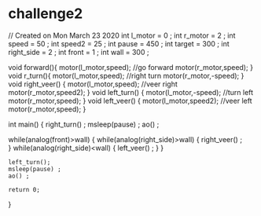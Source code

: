 # challenge2
// Created on Mon March 23 2020
int l_motor = 0 ;
int r_motor = 2 ;
int speed = 50 ; 
int speed2 = 25 ;
int pause = 450 ;
int target = 300 ;
int right_side = 2 ;
int front = 1 ;
int wall = 300 ;

void forward(){
   motor(l_motor,speed); //go forward 
   motor(r_motor,speed);
}
void r_turn(){
   motor(l_motor,speed); //right turn
   motor(r_motor,-speed);
}
void right_veer() {
	motor(l_motor,speed); //veer right
   motor(r_motor,speed2);
}
void left_turn() {
   motor(l_motor,-speed); //turn left
   motor(r_motor,speed);
}
void left_veer() {
   motor(l_motor,speed2); //veer left
   motor(r_motor,speed);
}

int main()
{
	right_turn() ;
	msleep(pause) ;
	ao() ;
	
while(analog(front)>wall) {
	while(analog(right_side)>wall) {
	right_veer() ;	
	}
	while(analog(right_side)<wall) {
	left_veer() ;
	}
}

	left_turn();
	msleep(pause) ;
	ao() ;
	
	return 0;
}
